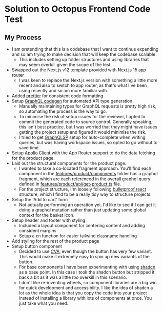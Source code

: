 # Solution to Octopus Frontend Code Test

## My Process

- I am pretending that this is a codebase that I want to continue expanding and so am trying to make decision that will keep the codebase scalable.
  - This includes setting up folder structures and using libraries that may seem overkill given the scope of the test.
- Swapped out the Next.js v12 template provided with Next.js 15 app router
  - I was keen to replace the Next.js version with something a little more recent and also to switch to app router, as that's what I've been using recently and so am more familiar with.
- Added [prettier](https://prettier.io/) for consistent code formatting
- Setup [GraphQL codegen](https://the-guild.dev/graphql/codegen) for automated API type generation
  - Manually maintaining types for GraphQL requests is pretty high risk, so automating the process is the way to go.
  - To minimise the risk of setup issues for the reviewer, I opted to commit the generated code to source control. Generally speaking, this isn't best practice, but I was worried that they might have issues getting the project setup and figured it would minimise the risk.
  - I tried to get [GraphQLSP](https://github.com/0no-co/GraphQLSP?tab=readme-ov-file) setup for auto-complete when writing queries, but was having workspace issues, so opted to go without to save time.
- Setup [Apollo Client](https://github.com/apollographql/apollo-client-integrations/tree/main/packages/nextjs) with the App Router support to do the data fetching for the product page.
- Laid out the structural components for the product page.
  - I wanted to take a co-located fragment approach. You'll find each component in the [features/product/components](./client/features/product/components/) folder has a graphql fragment, which are each referenced in the overall graphql query defined in [features/product/api/get-product.ts](./client/features/product/api/get-product.ts) file.
  - For the project structure, I'm loosely following [bulletproof react](https://github.com/alan2207/bulletproof-react) structure, which I find to be a really tidy way to structure projects.
- Setup the 'Add to cart' form
  - Not actually performing an operation yet. I'd like to see if I can get it doing a graphql mutation rather than just updating some global context for the basket icon.
- Setup header and footer with styling
  - Included a layout component for centering content and adding consident margins
  - Setup a cn function for easier tailwind classname handling
- Add styling for the rest of the product page
- Setup button component
  - Decided to use [CVA](https://cva.style/docs), even though the button has very few variant. This would make it extremely easy to spin up new variants of the button.
  - For base components I have been experimenting with using [shadcn](https://ui.shadcn.com/) as a base point. In this case I took the shadcn button but stripped it back a bit as it was a little _too_ overkill in this scenario.
  - I don't like re-inventing wheels, so component libraries are a big win for quick development and accessibility. I like the idea of shadcn a lot as the whole idea is that you copy the code into your project instead of installing a library with lots of components at once. You just take what you need.
